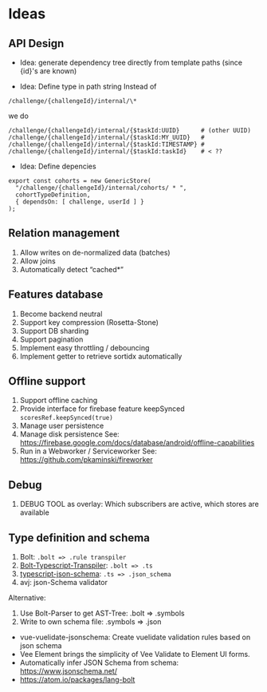 # Ideas

## API Design

- Idea: generate dependency tree directly from template paths (since {id}'s are known)

- Idea: Define type in path string
Instead of
```
/challenge/{challengeId}/internal/\*
```
we do
```
/challenge/{challengeId}/internal/{$taskId:UUID}      # (other UUID)
/challenge/{challengeId}/internal/{$taskId:MY_UUID}   #
/challenge/{challengeId}/internal/{$taskId:TIMESTAMP} #
/challenge/{challengeId}/internal/{$taskId:taskId}    # < ??
```

- Idea: Define depencies
```
export const cohorts = new GenericStore(
  "/challenge/{challengeId}/internal/cohorts/ * ",
  cohortTypeDefinition,
  { dependsOn: [ challenge, userId ] }
);
```

## Relation management

1. Allow writes on de-normalized data (batches)
2. Allow joins
3. Automatically detect “cached*”

## Features database

1. Become backend neutral
2. Support key compression (Rosetta-Stone)
3. Support DB sharding
4. Support pagination
5. Implement easy throttling / debouncing
6. Implement getter to retrieve sortidx automatically

## Offline support

1. Support offline caching
2. Provide interface for firebase feature keepSynced `scoresRef.keepSynced(true)`
3. Manage user persistence
4. Manage disk persistence
See: https://firebase.google.com/docs/database/android/offline-capabilities
5. Run in a Webworker / Serviceworker
See: https://github.com/pkaminski/fireworker

## Debug

1. DEBUG TOOL as overlay: Which subscribers are active, which stores are available

## Type definition and schema

1. Bolt: `.bolt => .rule transpiler`
2. [Bolt-Typescript-Transpiler](https://github.com/fny/firebase-bolt-transpiler): `.bolt => .ts`
3. [typescript-json-schema](https://github.com/YousefED/typescript-json-schema): `.ts => .json_schema`
4. avj: json-Schema validator

Alternative:

1. Use Bolt-Parser to get AST-Tree: .bolt => .symbols
2. Write to own schema file: .symbols => .json

- vue-vuelidate-jsonschema: Create vuelidate validation rules based on json schema
- Vee Element brings the simplicity of Vee Validate to Element UI forms.
- Automatically infer JSON Schema from schema: https://www.jsonschema.net/
- https://atom.io/packages/lang-bolt
